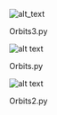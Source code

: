 ![alt_text](https://github.com/JonathanReardon/Stimulus-Visualisation/blob/master/Moving_Circles/Images/orbit_block.gif "Orbits3")

Orbits3.py

![alt text](https://github.com/JonathanReardon/Stimulus-Visualisation/blob/master/Moving_Circles/Images/Orbits.gif "Orbits")

Orbits.py

![alt text](https://github.com/JonathanReardon/Stimulus-Visualisation/blob/master/Moving_Circles/Images/Orbits2.gif "Orbits2")

Orbits2.py
